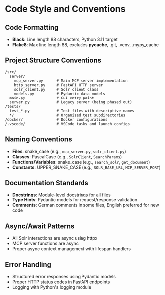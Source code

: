 # Code Style and Conventions

## Code Formatting
- **Black**: Line length 88 characters, Python 3.11 target
- **Flake8**: Max line length 88, excludes __pycache__, .git, .venv, .mypy_cache

## Project Structure Conventions
```
/src/
  server/
    mcp_server.py      # Main MCP server implementation
    http_server.py     # FastAPI HTTP server
    solr_client.py     # Solr client class
    models.py          # Pydantic data models
  main.py              # CLI entry point
  server.py            # Legacy server (being phased out)
/tests/
  test_*.py            # Test files with descriptive names
  */                   # Organized test subdirectories
/docker/               # Docker configurations
/.vscode/              # VSCode tasks and launch configs
```

## Naming Conventions
- **Files**: snake_case (e.g., `mcp_server.py`, `solr_client.py`)
- **Classes**: PascalCase (e.g., `SolrClient`, `SearchParams`)
- **Functions/Variables**: snake_case (e.g., `search_solr`, `get_document`)
- **Constants**: UPPER_SNAKE_CASE (e.g., `SOLR_BASE_URL`, `MCP_SERVER_PORT`)

## Documentation Standards
- **Docstrings**: Module-level docstrings for all files
- **Type Hints**: Pydantic models for request/response validation
- **Comments**: German comments in some files, English preferred for new code

## Async/Await Patterns
- All Solr interactions are async using httpx
- MCP server functions are async
- Proper async context management with lifespan handlers

## Error Handling
- Structured error responses using Pydantic models
- Proper HTTP status codes in FastAPI endpoints
- Logging with Python's logging module